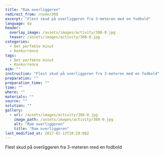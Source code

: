 ```yaml
---
title: "Ram overliggeren"
redirect_from: /node/308
excerpt: "Flest skud på overliggeren fra 3-meteren med en fodbold"
language: da
header:
  overlay_image: /assets/images/activity/308-0.jpg
  teaser: /assets/images/activity/308-0.jpg
categories: 
  - Det perfekte minut
  - Konkurrence
tags: 
  - Det perfekte minut
  - Konkurrence
aim: ""
instruction: "Flest skud på overliggeren fra 3-meteren med en fodbold"
preparation: ""
preparation_time: ""
time: ""
where: ""
materials: ""
source: ""
solution: ""
gallery:
  - url: /assets/images/activity/308-0.jpg
    image_path: /assets/images/activity/308-0.jpg
    alt: "Ram overliggeren"
    title: "Ram overliggeren"
last_modified_at: 2017-01-13T10:29:08Z
---
```

Flest skud på overliggeren fra 3-meteren med en fodbold
